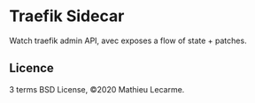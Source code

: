 Traefik Sidecar
===============

Watch traefik admin API, avec exposes a flow of state + patches.

Licence
-------

3 terms BSD License, ©2020 Mathieu Lecarme.